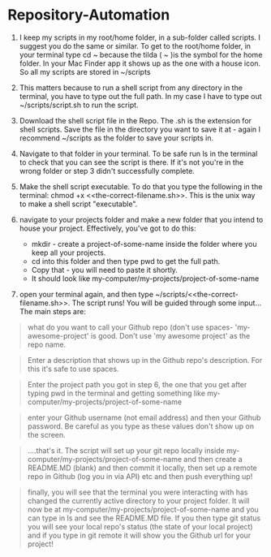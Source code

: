 # Repository-Automation

1) I keep my scripts in my root/home folder, in a sub-folder called scripts.  I suggest you do the same or similar.  To get to the root/home folder, in your terminal type cd ~ because the tilda ( ~ )is the symbol for the home folder.  In your Mac Finder app it shows up as the one with a house icon.  So all my scripts are stored in ~/scripts

2) This matters because to run a shell script from any directory in the terminal, you have to type out the full path.  In my case I have to type out ~/scripts/script.sh to run the script.

3) Download the shell script file in the Repo.  The .sh is the extension for shell scripts.  Save the file in the directory you want to save it at - again I recommend ~/scripts as the folder to save your scripts in.

4) Navigate to that folder in your terminal. To be safe run ls in the terminal to check that you can see the script is there. If it's not you're in the wrong folder or step 3 didn't successfully complete.

5) Make the shell script executable.  To do that you type the following in the terminal: chmod +x <<the-correct-filename.sh>>.  This is the unix way to make a shell script "executable".

6) navigate to your projects folder and make a new folder that you intend to house your project.  Effectively, you've got to do this:
    - mkdir - create a project-of-some-name inside the folder where you keep all your projects.
    - cd into this folder and then type pwd to get the full path.
    - Copy that - you will need to paste it shortly.
    - It should look like my-computer/my-projects/project-of-some-name

7) open your terminal again, and then type ~/scripts/<<the-correct-filename.sh>>.  The script runs!  You will be guided through some input...   The main steps are:
 
  > what do you want to call your Github repo (don't use spaces- 'my-awesome-project' is good. Don't use 'my awesome project' as the repo name.

  > Enter a description that shows up in the Github repo's description. For this it's safe to use spaces.

 >  Enter the project path you got in step 6, the one that you get after typing pwd in the terminal and getting something like my-computer/my-projects/project-of-some-name

 > enter your Github username (not email address) and then your Github password.  Be careful as you type as these values don't show up on the screen.

 > ....that's it.  The script will set up your git repo locally inside my-computer/my-projects/project-of-some-name and then create a README.MD (blank) and then commit it locally, then set up a remote repo in Github (log you in via API) etc and then push everything up!

 > finally, you will see that the terminal you were interacting with has changed the currently active directory to your project folder. It will now be at my-computer/my-projects/project-of-some-name and you can type in ls and see the README.MD file. If you then type git status you will see your local repo's status (the state of your local project) and if you type in git remote it will show you the Github url for your project!
